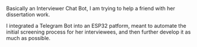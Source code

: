 Basically an Interviewer Chat Bot, I am trying to help a friend with her dissertation work.

I integrated a Telegram Bot into an ESP32 patform, meant to automate the initial screening process 
for her interviewees, and then further develop it as much as possible.